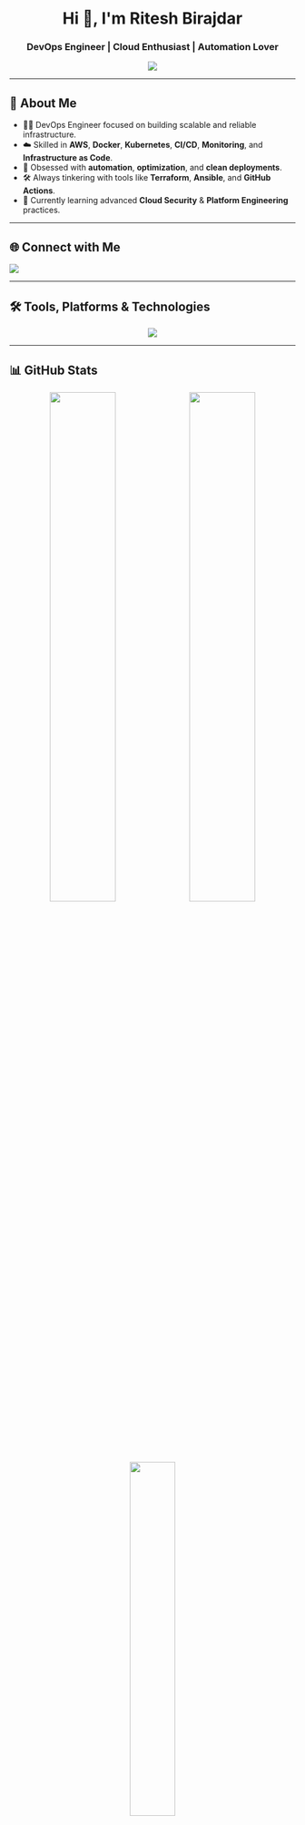 <!-- Profile Header -->
<h1 align="center">Hi 👋, I'm Ritesh Birajdar</h1>
<h3 align="center">DevOps Engineer | Cloud Enthusiast | Automation Lover</h3>

<p align="center">
  <img src="https://readme-typing-svg.herokuapp.com?font=Fira+Code&size=22&duration=3000&pause=1000&center=true&vCenter=true&multiline=true&width=600&height=100&lines=DevOps+%F0%9F%9A%80+is+not+just+a+job%2C+it's+a+lifestyle!;CI%2FCD+Pipelines+are+my+playground.;Cloud.+Code.+Containers.+Automation.">
</p>

---

## 🔧 About Me

- 👨‍💻 DevOps Engineer focused on building scalable and reliable infrastructure.
- ☁️ Skilled in **AWS**, **Docker**, **Kubernetes**, **CI/CD**, **Monitoring**, and **Infrastructure as Code**.
- 🧠 Obsessed with **automation**, **optimization**, and **clean deployments**.
- 🛠️ Always tinkering with tools like **Terraform**, **Ansible**, and **GitHub Actions**.
- 🌱 Currently learning advanced **Cloud Security** & **Platform Engineering** practices.

---

## 🌐 Connect with Me

<p align="left">
  <a href="https://www.linkedin.com/in/ritesh-birajdar-513b20233/" target="_blank">
    <img src="https://img.shields.io/badge/LinkedIn-blue?style=for-the-badge&logo=linkedin&logoColor=white" />
  </a>
</p>

---

## 🛠️ Tools, Platforms & Technologies

<p align="center">
  <img src="https://skillicons.dev/icons?i=aws,docker,kubernetes,terraform,ansible,linux,git,github,bash,python,vscode,prometheus,grafana,jenkins" />
</p>

---

## 📊 GitHub Stats

<p align="center">
  <img src="https://github-readme-stats.vercel.app/api?username=riteshbirajdar&show_icons=true&theme=tokyonight&hide_border=true" width="48%" />
  <img src="https://github-readme-streak-stats.herokuapp.com/?user=riteshbirajdar&theme=tokyonight&hide_border=true" width="48%" />
</p>

<p align="center">
  <img src="https://github-readme-stats.vercel.app/api/top-langs/?username=riteshbirajdar&layout=compact&theme=tokyonight&hide_border=true" width="40%" />
</p>

---

## 📦 DevOps Philosophy

> **"If it’s not automated, it’s not scalable."**  
> I believe in building systems that are **repeatable**, **reliable**, and **resilient**.

---

## ⚡ Fun Automation Trick

```bash
# A one-liner I live by:
alias deploy="git add . && git commit -m '🚀 deploy' && git push"
✨ Activity Graph
<p align="center"> <img src="https://github-readme-activity-graph.vercel.app/graph?username=riteshbirajdar&theme=tokyo-night&area=true" /> </p>
📫 Let's Collaborate
Have a DevOps challenge, open source idea, or cloud project in mind?
Let's build something epic together! 🚀

<p align="center"> <img src="https://media.giphy.com/media/qgQUggAC3Pfv687qPC/giphy.gif" width="250" /> </p> ```
